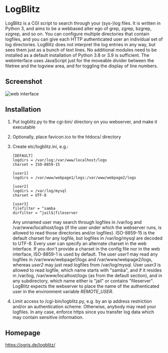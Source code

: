 # LogBlitz

LogBlitz is a CGI script to search through your (sys-)log files. It is written in Python 3, and aims to be a webbased alter ego of grep, zgrep, bzgrep, xzgrep, and so on. You can configure multiple directories that contain logfiles, and you can give each HTTP authenticated user an individual set of log directories.
LogBlitz does not interpret the log entries in any way, but sees them just as a bunch of text lines. No additional modules need to be installed as a default installation of Python 3.8 or 3.9 is sufficient. The webinterface uses JavaScript just for the moveable divider between the filetree and the logview area, and for toggling the display of line numbers.

## Screenshot

![web interface](https://ogris.de/logblitz/logblitz.jpg)

## Installation
1. Put logblitz.py to the cgi-bin/ directory on you webserver, and make it executable
2. Optionally, place favicon.ico to the htdocs/ directory
3. Create etc/logblitz.ini, e.g.:

   ```
   [DEFAULT]
   logdirs = /var/log:/var/www/localhost/logs
   charset = ISO-8859-15

   [user1]
   logdirs = /var/www/webpage1/logs:/var/www/webpage2/logs

   [user2]
   logdirs = /var/log/mysql
   charset = UTF-8

   [user3]
   filefilter = ^samba
   dirfilter = ^jail$|fileserver
   ```

   Any unnamed user may search through logfiles in /var/log and /var/www/localhost/logs (if the user under which the webserver runs, is allowed to read those directories and/or logfiles). ISO-8859-15 is the default charset for any logfile, but logfiles in /var/log/mysql are decoded to UTF-8. Every user can specify an alternate charset in the web interface. If you don't provide a charset in the config file nor in the web interface, ISO-8859-1 is used by default.
   The user *user1* may read any logfiles in /var/www/webpage1/logs and /var/www/webpage2/logs, whereas *user2* may just read logfiles from /var/log/mysql.
   User *user3* is allowed to read logfile, which name starts with "samba", and if it resides in /var/log, /var/www/localhost/logs (as from the default section), and in any subdirectory, which name either is "jail" or contains "fileserver".
   LogBlitz expects the webserver to place the name of the authenticated user in the environment variable *REMOTE_USER*.

4. Limit access to /cgi-bin/logblitz.py, e.g. by an ip address restriction and/or an authentication scheme. Otherwise, anybody may read your logfiles. In any case, enforce https since you transfer log data which may contain sensitive information.

## Homepage

https://ogris.de/logblitz/
